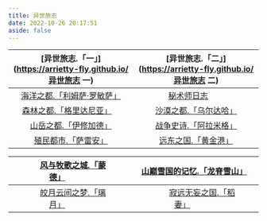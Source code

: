 ```yaml
---
title: 异世旅志
date: 2022-10-26 20:17:51
aside: false
---
```




| [异世旅志.「一」](https://arrietty-fly.github.io/异世旅志 一) | [异世旅志.「二」](https://arrietty-fly.github.io/异世旅志 二) |
| :----------------------------------------------------------: | :----------------------------------------------------------: |
| [海洋之都.「利姆萨·罗敏萨」](https://arrietty-fly.github.io/利姆萨·罗敏萨) | &emsp;&emsp;&emsp;[秘术师日志](https://arrietty-fly.github.io/秘术师日志)&emsp;&emsp;&emsp;&emsp;&emsp; |
| [森林之都.「格里达尼亚」](https://arrietty-fly.github.io/格里达尼亚)&emsp; | [沙漠之都.「乌尔达哈」](https://arrietty-fly.github.io/乌尔达哈) |
| [山岳之都.「伊修加德」](https://arrietty-fly.github.io/伊修加德) | [战争史诗.「阿拉米格」](https://arrietty-fly.github.io/阿拉米格) |
| [殖民都市.「萨雷安」](https://arrietty-fly.github.io/萨雷安) | [远东之国.「黄金港」](https://arrietty-fly.github.io/黄金港) |



| &emsp;[风与牧歌之城.「蒙德」](https://arrietty-fly.github.io/蒙德)&emsp;&emsp;&emsp; | [山巅雪国的记忆.「龙脊雪山」](https://arrietty-fly.github.io/龙脊雪山) |
| :----------------------------------------------------------: | :----------------------------------------------------------: |
| &emsp;[皎月云间之梦.「璃月」](https://arrietty-fly.github.io/璃月)&emsp;&emsp;&emsp; | &emsp;&emsp;[寂远无妄之国.「稻妻」](https://arrietty-fly.github.io/稻妻)&emsp;&emsp;&emsp; |

